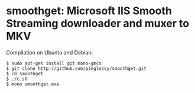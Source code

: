 smoothget: Microsoft IIS Smooth Streaming downloader and muxer to MKV
=====================================================================

Compilation on Ubuntu and Debian:

    $ sudo apt-get install git mono-gmcs
    $ git clone http://github.com/pinglossy/smoothget.git
    $ cd smoothget
    $ ./c.sh
    $ mono smoothget.exe
